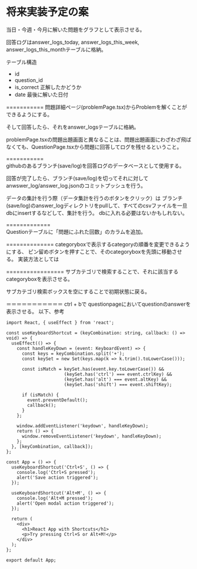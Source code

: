 # 将来実装予定の案

当日・今週・今月に解いた問題をグラフとして表示させる。

回答ログはanswer_logs_today, answer_logs_this_week, answer_logs_this_monthテーブルに格納。

テーブル構造

- id
- question_id
- is_correct 正解したかどうか
- date 最後に解いた日付


===========
問題詳細ページ(problemPage.tsx)からProblemを解くことができるようにする。

そして回答したら、それをanswer_logsテーブルに格納。

problemPage.tsxの問題出題画面と異なることは、問題出題画面にわざわざ飛ばなくても、QuestionPage.tsxから問題に回答してログを残せるということ。

===========<br>
githubのあるブランチ(save/log)を回答ログのデータベースとして使用する。

回答が完了したら、ブランチ(save/log)を切ってそれに対してanwswer_log/answer_log.jsonのコミットプッシュを行う。

データの集計を行う際（データ集計を行うのボタンをクリック）は
ブランチ(save/log)のanswer_logディレクトリをpullして、すべてのcsvファイルを一旦dbにinsertするなどして、集計を行う。
dbに入れる必要はないかもしれない。

=============<br>
Questionテーブルに「問題にふれた回数」のカラムを追加。


==============
categoryboxで表示するcategoryの順番を変更できるようにする、
ピン留めボタンを押すことで、そのcategoryboxを先頭に移動させる。
実装方法としては

=================
サブカテゴリで検索することで、それに該当するcategoryboxを表示させる。

サブカテゴリ検索ボックスを空にすることで初期状態に戻る。

＝＝＝＝＝＝＝＝＝＝＝
ctrl + bで
questionpageにおいてquestionのanswerを表示させる。
以下、参考
```
import React, { useEffect } from 'react';

const useKeyboardShortcut = (keyCombination: string, callback: () => void) => {
  useEffect(() => {
    const handleKeyDown = (event: KeyboardEvent) => {
      const keys = keyCombination.split('+');
      const keySet = new Set(keys.map(k => k.trim().toLowerCase()));

      const isMatch = keySet.has(event.key.toLowerCase()) && 
                      (keySet.has('ctrl') === event.ctrlKey) &&
                      (keySet.has('alt') === event.altKey) &&
                      (keySet.has('shift') === event.shiftKey);

      if (isMatch) {
        event.preventDefault();
        callback();
      }
    };

    window.addEventListener('keydown', handleKeyDown);
    return () => {
      window.removeEventListener('keydown', handleKeyDown);
    };
  }, [keyCombination, callback]);
};

const App = () => {
  useKeyboardShortcut('Ctrl+S', () => {
    console.log('Ctrl+S pressed');
    alert('Save action triggered');
  });

  useKeyboardShortcut('Alt+M', () => {
    console.log('Alt+M pressed');
    alert('Open modal action triggered');
  });

  return (
    <div>
      <h1>React App with Shortcuts</h1>
      <p>Try pressing Ctrl+S or Alt+M!</p>
    </div>
  );
};

export default App;

```